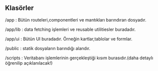 
## Klasörler

/app : Bütün routeleri,componentleri ve mantıkları barındıran dosyadır.

/app/lib : data fetching işlemleri ve reusable utilitiesler buradadır.

/app/ui : Bütün UI buradadır. Örneğin kartlar,tablolar ve formlar.

/public : statik dosyaların barındığı alandır.

/scripts : Veritabanı işlemlerinin gerçekleştiği kısım burasıdır.(daha detaylı öğrenilip açıklanılacak!)
